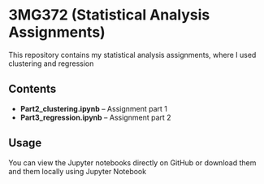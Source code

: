# 3MG372 (Statistical Analysis Assignments)

This repository contains my statistical analysis assignments, where I used clustering and regression

## Contents

- **Part2_clustering.ipynb** – Assignment part 1
- **Part3_regression.ipynb** – Assignment part 2

## Usage

You can view the Jupyter notebooks directly on GitHub or download them and them locally using Jupyter Notebook

